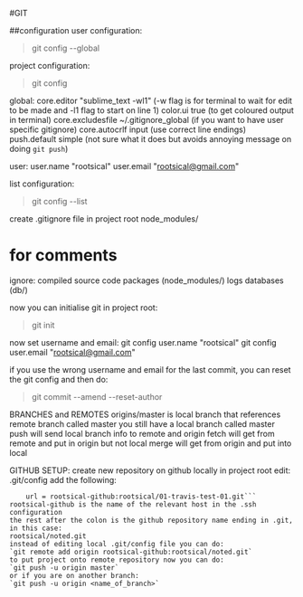 #GIT

##configuration
user configuration:
>git config --global

project configuration:
>git config 

global:
core.editor "sublime_text -wl1"
(-w flag is for terminal to wait for edit to be made and -l1 flag to start on line 1)
color.ui true 
(to get coloured output in terminal)
core.excludesfile ~/.gitignore_global
(if you want to have user specific gitignore)
core.autocrlf input
(use correct line endings)
push.default simple
(not sure what it does but avoids annoying message on doing `git push`)

user:
user.name "rootsical"
user.email "rootsical@gmail.com"

list configuration:
>git config --list

create .gitignore file in project root
node_modules/
# for comments
ignore:
compiled source code
packages (node_modules/)
logs
databases (db/)

now you can initialise git in project root:
>git init

now set username and email:
git config user.name "rootsical"
git config user.email "rootsical@gmail.com"

if you use the wrong username and email for the last commit, you can reset the git config and then do:
>git commit --amend --reset-author

BRANCHES and REMOTES
origins/master is local branch that references remote branch called master
you still have a local branch called master
push will send local branch info to remote and origin
fetch will get from remote and put in origin but not local
merge will get from origin and put into local

GITHUB SETUP:
create new repository on github
locally in project root edit:
.git/config
add the following:
```[remote "origin"]
	url = rootsical-github:rootsical/01-travis-test-01.git```
rootsical-github is the name of the relevant host in the .ssh configuration
the rest after the colon is the github repository name ending in .git, in this case:
rootsical/noted.git
instead of editing local .git/config file you can do:
`git remote add origin rootsical-github:rootsical/noted.git`
to put project onto remote repository now you can do:
`git push -u origin master`
or if you are on another branch:
`git push -u origin <name_of_branch>`






